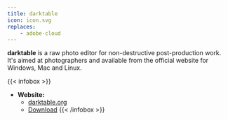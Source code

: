 ```yaml
---
title: darktable
icon: icon.svg
replaces: 
    - adobe-cloud
---
```


**darktable** is a raw photo editor for non-destructive post-production work. It's aimed at photographers and available from the official website for Windows, Mac and Linux.

{{< infobox >}}
- **Website:**
    - [darktable.org](https://www.darktable.org/)
    - [Download](https://www.darktable.org/install/)
{{< /infobox >}}
